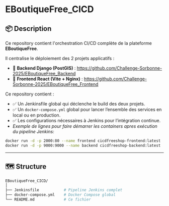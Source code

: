 # EBoutiqueFree_CICD

## 📦 Description

Ce repository contient l'orchestration CI/CD complète de la plateforme **EBoutiqueFree**.

Il centralise le déploiement des 2 projets applicatifs :

- 🎯 **Backend Django (PostGIS)** : https://github.com/Challenge-Sorbonne-2025/EBoutiqueFree_Backend
- 🎯 **Frontend React (Vite + Nginx)** : https://github.com/Challenge-Sorbonne-2025/EBoutiqueFree_Frontend

Ce repository contient :

- ✅ Un Jenkinsfile global qui déclenche le build des deux projets.
- ✅ Un `docker-compose.yml` global pour lancer l’ensemble des services en local ou en production.
- ✅ Les configurations nécessaires à Jenkins pour l’intégration continue.
- *Exemple de lignes pour faire démarrer les containers apres exécution du pipeline Jenkins:*
```bash
docker run -d -p 2000:80 --name frontend cicdfreeshop-frontend:latest
docker run -d -p 9000:9000 --name backend cicdfreeshop-backend:latest
```

---

## 🗺️ Structure

```bash
EBoutiqueFree_CICD/
│
├── Jenkinsfile           # Pipeline Jenkins complet
├── docker-compose.yml    # Docker Compose global
└── README.md             # Ce fichier

